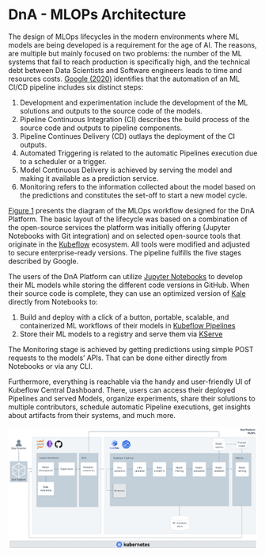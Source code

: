 # DnA - MLOPs Architecture

The design of MLOps lifecycles in the modern environments where ML models are being developed is a requirement for the age of AI. The reasons, are multiple but mainly focused on two problems: the number of the ML systems that fail to reach production is specifically high, and the technical debt between Data Scientists and Software engineers leads to time and resources costs. [Google (2020)](https://cloud.google.com/architecture/mlops-continuous-delivery-and-automation-pipelines-in-machine-learning#characteristics_3) identifies that the automation of an ML CI/CD pipeline includes six distinct steps:

1. Development and experimentation include the development of the ML solutions and outputs to the source code of the models.
2. Pipeline Continuous Integration (CI) describes the build process of the source code and outputs to pipeline components.
3. Pipeline Continues Delivery (CD) outlays the deployment of the CI outputs.
4. Automated Triggering is related to the automatic Pipelines execution due to a scheduler or a trigger.
5. Model Continuous Delivery is achieved by serving the model and making it available as a prediction service.
6. Monitoring refers to the information collected about the model based on the predictions and constitutes the set-off to start a new model cycle.

[Figure 1](#Dna-MLOPs-Architecture) presents the diagram of the MLOps workflow designed for the DnA Platform. The basic layout of the lifecycle was based on a combination of the open-source services the platform was initially offering (Jupyter Notebooks with Git integration) and on selected open-source tools that originate in the [Kubeflow](https://github.com/kubeflow/kubeflow) ecosystem. All tools were modified and adjusted to secure enterprise-ready versions. The pipeline fulfills the five stages described by Google. 

The users of the DnA Platform can utilize [Jupyter Notebooks](https://github.com/jupyterhub/jupyterhub) to develop their ML models while storing the different code versions in GitHub. When their source code is complete, they can use an optimized version of [Kale](https://github.com/kubeflow-kale/kale) directly from Notebooks to:

1. Build and deploy with a click of a button, portable, scalable, and containerized ML workflows of their models in [Kubeflow Pipelines](https://github.com/kubeflow/pipelines)
2. Store their ML models to a registry and serve them via [KServe](https://github.com/kserve/kserve) 

The Monitoring stage is achieved by getting predictions using simple POST requests to the models’ APIs. That can be done either directly from Notebooks or via any CLI.

Furthermore, everything is reachable via the handy and user-friendly UI of Kubeflow Central Dashboard. There, users can access their deployed Pipelines and served Models, organize experiments, share their solutions to multiple contributors, schedule automatic Pipeline executions, get insights about artifacts from their systems, and much more.


<a name="Dna-MLOPs-Architecture">
<p align="center">
<img alt="DnA - MLOPs Architecture" src="/docs/images/MLOPs-Architecture.png" style="max-width:100%">
</p>
</a>
